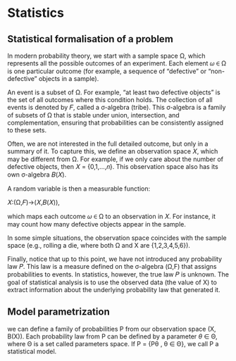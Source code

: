 # Statistics

## Statistical formalisation of a problem

In modern probability theory, we start with a sample space Ω, which represents all the possible outcomes of an experiment. Each element 𝜔 ∈ Ω is one particular outcome (for example, a sequence of “defective” or “non-defective” objects in a sample).

An event is a subset of Ω. For example, “at least two defective objects” is the set of all outcomes where this condition holds. The collection of all events is denoted by 𝐹, called a σ-algebra (tribe). This σ-algebra is a family of subsets of Ω that is stable under union, intersection, and complementation, ensuring that probabilities can be consistently assigned to these sets.

Often, we are not interested in the full detailed outcome, but only in a summary of it. To capture this, we define an observation space 𝑋, which may be different from Ω. For example, if we only care about the number of defective objects, then 𝑋 = {0,1,…,𝑛}. This observation space also has its own σ-algebra 𝐵(𝑋).

A random variable is then a measurable function:

𝑋:(Ω,𝐹)→(𝑋,𝐵(𝑋)),

which maps each outcome 𝜔 ∈ Ω to an observation in  𝑋. For instance, it may count how many defective objects appear in the sample.

In some simple situations, the observation space coincides with the sample space (e.g., rolling a die, where both Ω and X are {1,2,3,4,5,6}).

Finally, notice that up to this point, we have not introduced any probability law 𝑃. This law is a measure defined on the σ-algebra (Ω,F) that assigns probabilities to events. In statistics, however, the true law 𝑃 is unknown. The goal of statistical analysis is to use the observed data (the value of X) to extract information about the underlying probability law that generated it.


## Model parametrization
we can define a family of probabilities P from our observation space (X, B(X)). Each probability law from P can be defined by a parameter *θ* ∈ Θ, where Θ is a set called parameters space. If P = {Pθ , θ ∈ Θ}, we call P a statistical model.
